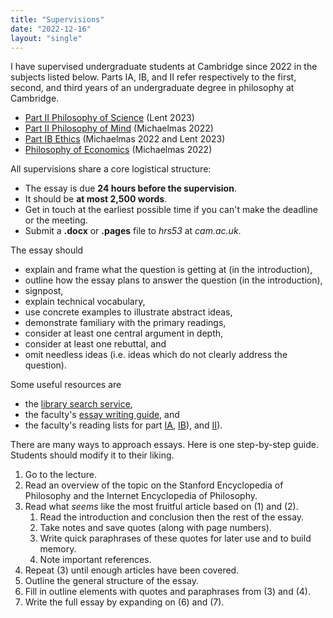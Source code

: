 ```yaml
---
title: "Supervisions"
date: "2022-12-16"
layout: "single"
---
```


I have supervised undergraduate students at Cambridge since 2022 in the subjects listed below. Parts IA, IB, and II refer respectively to the first, second, and third years of an undergraduate degree in philosophy at Cambridge.  

- [Part II Philosophy of Science](pos/) (Lent 2023)
- [Part II Philosophy of Mind](pom/) (Michaelmas 2022)
- [Part IB Ethics](ethics/) (Michaelmas 2022 and Lent 2023)
- [Philosophy of Economics](poe/) (Michaelmas 2022)

All supervisions share a core logistical structure: 

- The essay is due **24 hours before the supervision**. 
- It should be **at most 2,500 words**. 
- Get in touch at the earliest possible time if you can't make the deadline or the meeting. 
- Submit a **.docx** or **.pages** file to *hrs53* at *cam.ac.uk*. 

The essay should

- explain and frame what the question is getting at (in the introduction), 
- outline how the essay plans to answer the question (in the introduction), 
- signpost, 
- explain technical vocabulary, 
- use concrete examples to illustrate abstract ideas, 
- demonstrate familiary with the primary readings, 
- consider at least one central argument in depth, 
- consider at least one rebuttal, and
- omit needless ideas (i.e. ideas which do not clearly address the question). 

Some useful resources are

- the [library search service](https://idiscover.lib.cam.ac.uk/), 
- the faculty's [essay writing guide](https://www.phil.cam.ac.uk/curr-students/writing-skils/phil-essay-guide), and
- the faculty's reading lists for part [IA](https://www.phil.cam.ac.uk/curr-students/IA/IA-reading-lists), [IB](https://www.phil.cam.ac.uk/curr-students/IB/IB-reading-lists)), and [II](https://www.phil.cam.ac.uk/curr-students/II/II-reading-lists)). 

There are many ways to approach essays. Here is one step-by-step guide. Students should modify it to their liking. 

1. Go to the lecture. 
2. Read an overview of the topic on the Stanford Encyclopedia of Philosophy and the Internet Encyclopedia of Philosophy. 
3. Read what *seems* like the most fruitful article based on (1) and (2). 
    1. Read the introduction and conclusion then the rest of the essay. 
    2. Take notes and save quotes (along with page numbers). 
    3. Write quick paraphrases of these quotes for later use and to build memory. 
    4. Note important references. 
4. Repeat (3) until enough articles have been covered. 
5. Outline the general structure of the essay. 
6. Fill in outline elements with quotes and paraphrases from (3) and (4). 
7. Write the full essay by expanding on (6) and (7). 